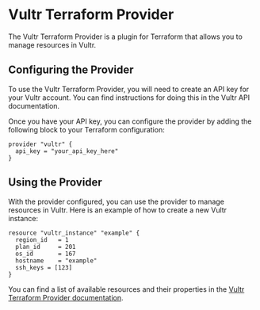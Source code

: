 # Vultr Terraform Provider

The Vultr Terraform Provider is a plugin for Terraform that allows you to manage resources in Vultr.

## Configuring the Provider

To use the Vultr Terraform Provider, you will need to create an API key for your Vultr account. You can find instructions for doing this in the Vultr API documentation.

Once you have your API key, you can configure the provider by adding the following block to your Terraform configuration:

```t
provider "vultr" {
  api_key = "your_api_key_here"
}
```

## Using the Provider

With the provider configured, you can use the provider to manage resources in Vultr. Here is an example of how to create a new Vultr instance:

```t
resource "vultr_instance" "example" {
  region_id   = 1
  plan_id     = 201
  os_id       = 167
  hostname    = "example"
  ssh_keys = [123]
}
```

You can find a list of available resources and their properties in the [Vultr Terraform Provider documentation](https://www.terraform.io/docs/providers/vultr/index.html).